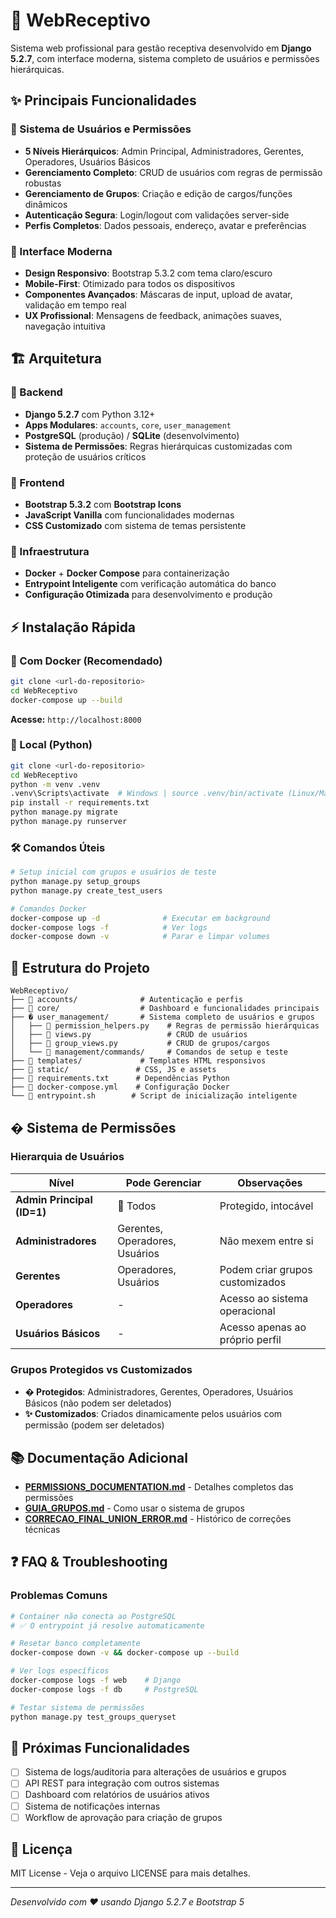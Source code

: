# 🏢 WebReceptivo

Sistema web profissional para gestão receptiva desenvolvido em **Django 5.2.7**, com interface moderna, sistema completo de usuários e permissões hierárquicas.

## ✨ Principais Funcionalidades

### 👥 Sistema de Usuários e Permissões
- **5 Níveis Hierárquicos**: Admin Principal, Administradores, Gerentes, Operadores, Usuários Básicos
- **Gerenciamento Completo**: CRUD de usuários com regras de permissão robustas
- **Gerenciamento de Grupos**: Criação e edição de cargos/funções dinâmicos
- **Autenticação Segura**: Login/logout com validações server-side
- **Perfis Completos**: Dados pessoais, endereço, avatar e preferências

### 🎨 Interface Moderna
- **Design Responsivo**: Bootstrap 5.3.2 com tema claro/escuro
- **Mobile-First**: Otimizado para todos os dispositivos
- **Componentes Avançados**: Máscaras de input, upload de avatar, validação em tempo real
- **UX Profissional**: Mensagens de feedback, animações suaves, navegação intuitiva

## 🏗️ Arquitetura

### 🔧 Backend
- **Django 5.2.7** com Python 3.12+
- **Apps Modulares**: `accounts`, `core`, `user_management`
- **PostgreSQL** (produção) / **SQLite** (desenvolvimento)
- **Sistema de Permissões**: Regras hierárquicas customizadas com proteção de usuários críticos

### 🎨 Frontend  
- **Bootstrap 5.3.2** com **Bootstrap Icons**
- **JavaScript Vanilla** com funcionalidades modernas
- **CSS Customizado** com sistema de temas persistente

### 🐳 Infraestrutura
- **Docker** + **Docker Compose** para containerização
- **Entrypoint Inteligente** com verificação automática do banco
- **Configuração Otimizada** para desenvolvimento e produção

## ⚡ Instalação Rápida

### 🐳 Com Docker (Recomendado)
```bash
git clone <url-do-repositorio>
cd WebReceptivo
docker-compose up --build
```
**Acesse:** `http://localhost:8000`

### 🐍 Local (Python)
```bash
git clone <url-do-repositorio>
cd WebReceptivo
python -m venv .venv
.venv\Scripts\activate  # Windows | source .venv/bin/activate (Linux/Mac)
pip install -r requirements.txt
python manage.py migrate
python manage.py runserver
```

### 🛠️ Comandos Úteis
```bash
# Setup inicial com grupos e usuários de teste
python manage.py setup_groups
python manage.py create_test_users

# Comandos Docker
docker-compose up -d              # Executar em background
docker-compose logs -f            # Ver logs
docker-compose down -v            # Parar e limpar volumes
```

## 📁 Estrutura do Projeto

```
WebReceptivo/
├── 📁 accounts/              # Autenticação e perfis
├── 📁 core/                  # Dashboard e funcionalidades principais
├── � user_management/       # Sistema completo de usuários e grupos
│   ├── 📄 permission_helpers.py    # Regras de permissão hierárquicas
│   ├── 📄 views.py                 # CRUD de usuários
│   ├── 📄 group_views.py           # CRUD de grupos/cargos
│   └── 📁 management/commands/     # Comandos de setup e teste
├── 📁 templates/             # Templates HTML responsivos
├── 📁 static/               # CSS, JS e assets
├── 📄 requirements.txt      # Dependências Python
├── 📄 docker-compose.yml    # Configuração Docker
└── 📄 entrypoint.sh        # Script de inicialização inteligente
```

## � Sistema de Permissões

### Hierarquia de Usuários
| Nível | Pode Gerenciar | Observações |
|-------|----------------|-------------|
| **Admin Principal (ID=1)** | 🌟 Todos | Protegido, intocável |
| **Administradores** | Gerentes, Operadores, Usuários | Não mexem entre si |
| **Gerentes** | Operadores, Usuários | Podem criar grupos customizados |
| **Operadores** | - | Acesso ao sistema operacional |
| **Usuários Básicos** | - | Acesso apenas ao próprio perfil |

### Grupos Protegidos vs Customizados
- **� Protegidos**: Administradores, Gerentes, Operadores, Usuários Básicos (não podem ser deletados)
- **✨ Customizados**: Criados dinamicamente pelos usuários com permissão (podem ser deletados)

## 📚 Documentação Adicional
- **[PERMISSIONS_DOCUMENTATION.md](./PERMISSIONS_DOCUMENTATION.md)** - Detalhes completos das permissões
- **[GUIA_GRUPOS.md](./GUIA_GRUPOS.md)** - Como usar o sistema de grupos
- **[CORRECAO_FINAL_UNION_ERROR.md](./CORRECAO_FINAL_UNION_ERROR.md)** - Histórico de correções técnicas

## ❓ FAQ & Troubleshooting

### Problemas Comuns
```bash
# Container não conecta ao PostgreSQL
# ✅ O entrypoint já resolve automaticamente

# Resetar banco completamente  
docker-compose down -v && docker-compose up --build

# Ver logs específicos
docker-compose logs -f web    # Django
docker-compose logs -f db     # PostgreSQL

# Testar sistema de permissões
python manage.py test_groups_queryset
```

## 🚀 Próximas Funcionalidades
- [ ] Sistema de logs/auditoria para alterações de usuários e grupos
- [ ] API REST para integração com outros sistemas
- [ ] Dashboard com relatórios de usuários ativos
- [ ] Sistema de notificações internas
- [ ] Workflow de aprovação para criação de grupos

## 📄 Licença
MIT License - Veja o arquivo LICENSE para mais detalhes.

---
*Desenvolvido com ❤️ usando Django 5.2.7 e Bootstrap 5*
